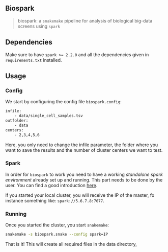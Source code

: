 ## Biospark

> biospark:  a `snakemake` pipeline for analysis of biological big-data screens using `spark`

## Dependencies

Make sure to have `spark >= 2.2.0` and all the dependencies given in `requirements.txt`
installed.

## Usage

### Config

We start by configuring the config file `biospark.config`:

```bash
infile:
    - data/single_cell_samples.tsv
outfolder:
    - data
centers:
    - 2,3,4,5,6
```

Here, you only need to change the infile parameter, the folder where you want to save the results and the number of cluster centers we want to test.

### Spark

In order for `biospark` to work you need to have a working *standalone spark environment* already set up and running. This part needs to be done by the user. You can find a good introduction [here](https://spark.apache.org/docs/latest/spark-standalone.html).

If you started your local cluster, you will receive the IP of the master, fo instance something like: `spark://5.6.7.8:7077`.

### Running

Once you started the cluster, you start `snakemake`:

```bash
snakemake -s biospark.snake --config spark=IP
```

That is it! This will create all required files in the data directory,
